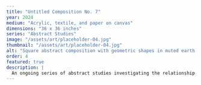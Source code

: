 ```yaml
---
title: "Untitled Composition No. 7"
year: 2024
medium: "Acrylic, textile, and paper on canvas"
dimensions: "36 x 36 inches"
series: "Abstract Studies"
image: "/assets/art/placeholder-04.jpg"
thumbnail: "/assets/art/placeholder-04.jpg"
alt: "Square abstract composition with geometric shapes in muted earth tones and woven textile elements"
order: 4
featured: true
description: |
  An ongoing series of abstract studies investigating the relationship between structure and chaos. Each work balances carefully planned geometric forms with spontaneous textile interventions.
---
```

